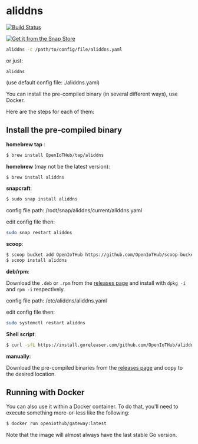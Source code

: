 # aliddns
[![Build Status](https://travis-ci.com/OpenIoTHub/aliddns.svg?branch=master)](https://travis-ci.com/OpenIoTHub/aliddns)

[![Get it from the Snap Store](https://snapcraft.io/static/images/badges/en/snap-store-white.svg)](https://snapcraft.io/aliddns)

```sh
aliddns -c /path/to/config/file/aliddns.yaml
```
or just:
```
aliddns
```
(use default config file: ./aliddns.yaml)

You can install the pre-compiled binary (in several different ways),
use Docker.

Here are the steps for each of them:

## Install the pre-compiled binary

**homebrew tap** :

```sh
$ brew install OpenIoTHub/tap/aliddns
```

**homebrew** (may not be the latest version):

```sh
$ brew install aliddns
```

**snapcraft**:

```sh
$ sudo snap install aliddns
```
config file path: /root/snap/aliddns/current/aliddns.yaml

edit config file then:
```sh
sudo snap restart aliddns
```

**scoop**:

```sh
$ scoop bucket add OpenIoTHub https://github.com/OpenIoTHub/scoop-bucket.git
$ scoop install aliddns
```

**deb/rpm**:

Download the `.deb` or `.rpm` from the [releases page][releases] and
install with `dpkg -i` and `rpm -i` respectively.

config file path: /etc/aliddns/aliddns.yaml

edit config file then:
```sh
sudo systemctl restart aliddns
```

**Shell script**:

```sh
$ curl -sfL https://install.goreleaser.com/github.com/OpenIoTHub/aliddns.sh | sh
```

**manually**:

Download the pre-compiled binaries from the [releases page][releases] and
copy to the desired location.

## Running with Docker

You can also use it within a Docker container. To do that, you'll need to
execute something more-or-less like the following:

```sh
$ docker run openiothub/gateway:latest
```

Note that the image will almost always have the last stable Go version.

[releases]: https://github.com/OpenIoTHub/aliddns/releases

